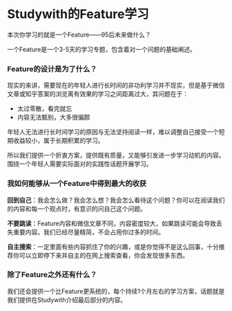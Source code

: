 # Studywith的Feature学习

本次你学习的就是一个Feature——95后未来做什么？

一个Feature是一个3-5天的学习专题，包含着对一个问题的基础阐述。

### Feature的设计是为了什么？

现实的来讲，需要现在的年轻人进行长时间的非功利学习并不现实，但是基于微信文章或知乎答案的浏览离有效果的学习之间距离过大，其问题在于：

* 太过零散，看完就忘
* 内容无法甄别，大多很偏颇

年轻人无法进行长时间学习的原因与无法坚持阅读一样，难以调整自己接受一个短期收益较小，属于长期积累的学习。

所以我们提供一个折衷方案，提供既有质量，又能够引发进一步学习动机的内容。围绕一个年轻人需要实际面对的实践性话题开展学习。

### 我如何能够从一个Feature中得到最大的收获 

**回到自己**：我会怎么做？我会怎么想？我会怎么看待这个问题？你可以在阅读我们的内容和每一个观点时，有意识的问自己这个问题。

**不要跳读**：Feature内容和微信文章不同，内容密度较大，如果跳读可能会导致丢失重要内容。我们已经尽量精简，不会占用你过多的时间。

**自主搜索**：一定里面有些内容抓住了你的兴趣，或是你觉得不是这么回事，十分推荐你可以立即停下来并自主的在网上搜索查看，你会发现很多东西。

### 除了Feature之外还有什么？

我们还会提供一个比Feature更系统的，每个持续1个月左右的学习方案，话题就是我们提供在Studywith介绍最后部分的内容。



